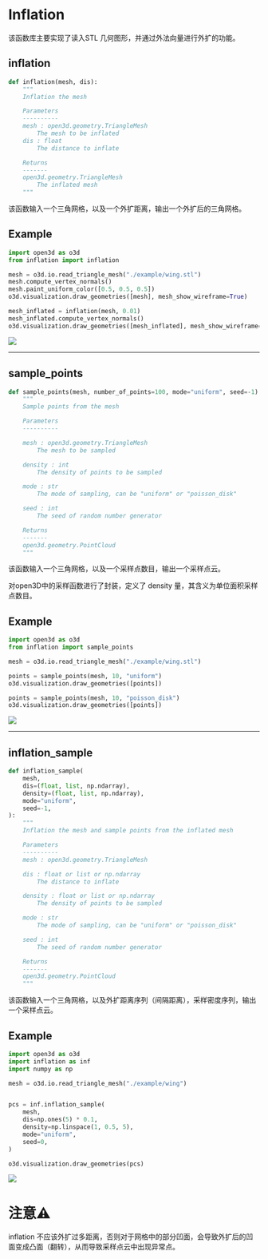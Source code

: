# Inflation

该函数库主要实现了读入STL 几何图形，并通过外法向量进行外扩的功能。

## inflation

```python
def inflation(mesh, dis):
    """
    Inflation the mesh

    Parameters
    ----------
    mesh : open3d.geometry.TriangleMesh
        The mesh to be inflated
    dis : float
        The distance to inflate

    Returns
    -------
    open3d.geometry.TriangleMesh
        The inflated mesh
    """
```

该函数输入一个三角网格，以及一个外扩距离，输出一个外扩后的三角网格。

## Example

```python
import open3d as o3d
from inflation import inflation

mesh = o3d.io.read_triangle_mesh("./example/wing.stl")
mesh.compute_vertex_normals()
mesh.paint_uniform_color([0.5, 0.5, 0.5])
o3d.visualization.draw_geometries([mesh], mesh_show_wireframe=True)

mesh_inflated = inflation(mesh, 0.01)
mesh_inflated.compute_vertex_normals()
o3d.visualization.draw_geometries([mesh_inflated], mesh_show_wireframe=True)
```

![](./img/mesh_inflation.png)

---

## sample_points

```python
def sample_points(mesh, number_of_points=100, mode="uniform", seed=-1):
    """
    Sample points from the mesh

    Parameters
    ----------

    mesh : open3d.geometry.TriangleMesh
        The mesh to be sampled

    density : int
        The density of points to be sampled

    mode : str
        The mode of sampling, can be "uniform" or "poisson_disk"

    seed : int
        The seed of random number generator

    Returns
    -------
    open3d.geometry.PointCloud
    """
```

该函数输入一个三角网格，以及一个采样点数目，输出一个采样点云。

对open3D中的采样函数进行了封装，定义了 density 量，其含义为单位面积采样点数目。

## Example

```python
import open3d as o3d
from inflation import sample_points

mesh = o3d.io.read_triangle_mesh("./example/wing.stl")

points = sample_points(mesh, 10, "uniform")
o3d.visualization.draw_geometries([points])

points = sample_points(mesh, 10, "poisson_disk")
o3d.visualization.draw_geometries([points])
```

![](./img/sample.png)

---

## inflation_sample

```python
def inflation_sample(
    mesh,
    dis=(float, list, np.ndarray),
    density=(float, list, np.ndarray),
    mode="uniform",
    seed=-1,
):
    """
    Inflation the mesh and sample points from the inflated mesh

    Parameters
    ----------
    mesh : open3d.geometry.TriangleMesh

    dis : float or list or np.ndarray
        The distance to inflate

    density : float or list or np.ndarray
        The density of points to be sampled

    mode : str
        The mode of sampling, can be "uniform" or "poisson_disk"

    seed : int
        The seed of random number generator

    Returns
    -------
    open3d.geometry.PointCloud
    """
```

该函数输入一个三角网格，以及外扩距离序列（间隔距离），采样密度序列，输出一个采样点云。

## Example

```python
import open3d as o3d
import inflation as inf
import numpy as np

mesh = o3d.io.read_triangle_mesh("./example/wing")


pcs = inf.inflation_sample(
    mesh,
    dis=np.ones(5) * 0.1,
    density=np.linspace(1, 0.5, 5),
    mode="uniform",
    seed=0,
)

o3d.visualization.draw_geometries(pcs)
```

![](./img/inflation_sample.png)

# 注意⚠️

inflation 不应该外扩过多距离，否则对于网格中的部分凹面，会导致外扩后的凹面变成凸面（翻转），从而导致采样点云中出现异常点。
